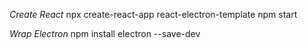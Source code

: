 *Create React*
npx create-react-app react-electron-template
npm start

*Wrap Electron*
npm install electron --save-dev
